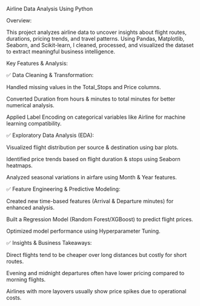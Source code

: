 Airline Data Analysis Using Python

Overview:

This project analyzes airline data to uncover insights about flight routes, durations, 
pricing trends, and travel patterns. Using Pandas, Matplotlib, Seaborn, and Scikit-learn, 
I cleaned, processed, and visualized the dataset to extract meaningful business intelligence.

Key Features & Analysis:

✅ Data Cleaning & Transformation:

Handled missing values in the Total_Stops and Price columns.

Converted Duration from hours & minutes to total minutes for better numerical analysis.

Applied Label Encoding on categorical variables like Airline for machine learning compatibility.

✅ Exploratory Data Analysis (EDA):

Visualized flight distribution per source & destination using bar plots.

Identified price trends based on flight duration & stops using Seaborn heatmaps.

Analyzed seasonal variations in airfare using Month & Year features.

✅ Feature Engineering & Predictive Modeling:

Created new time-based features (Arrival & Departure minutes) for enhanced analysis.

Built a Regression Model (Random Forest/XGBoost) to predict flight prices.

Optimized model performance using Hyperparameter Tuning.

✅ Insights & Business Takeaways:

Direct flights tend to be cheaper over long distances but costly for short routes.

Evening and midnight departures often have lower pricing compared to morning flights.

Airlines with more layovers usually show price spikes due to operational costs.
